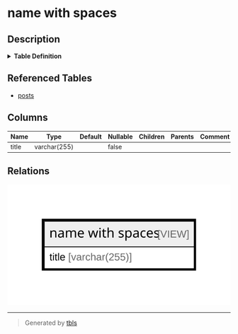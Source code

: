 # name with spaces

## Description

<details>
<summary><strong>Table Definition</strong></summary>

```sql
CREATE VIEW "name with spaces" AS (
  SELECT TOP 1 p.title
  FROM posts AS p
)
```

</details>

## Referenced Tables

- [posts](posts.md)

## Columns

| Name | Type | Default | Nullable | Children | Parents | Comment |
| ---- | ---- | ------- | -------- | -------- | ------- | ------- |
| title | varchar(255) |  | false |  |  |  |

## Relations

![er](name%20with%20spaces.svg)

---

> Generated by [tbls](https://github.com/k1LoW/tbls)
